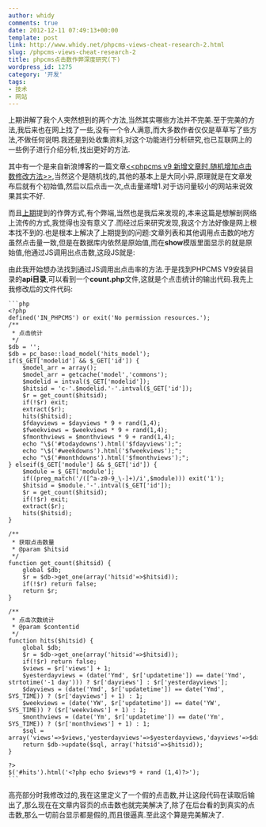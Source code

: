 ```yaml
---
author: whidy
comments: true
date: 2012-12-11 07:49:13+00:00
template: post
link: http://www.whidy.net/phpcms-views-cheat-research-2.html
slug: /phpcms-views-cheat-research-2
title: phpcms点击数作弊深度研究(下)
wordpress_id: 1275
category: '开发'
tags:
- 技术
- 网站
---
```


上期讲解了我个人突然想到的两个方法,当然其实哪些方法并不完美.至于完美的方法,我后来也在网上找了一些,没有一个令人满意,而大多数作者仅仅是草草写了些方法,不做任何说明.我还是到处收集资料,对这个功能进行分析研究,也已互联网上的一些例子进行介绍分析,找出更好的方法.

其中有一个是来自新浪博客的一篇文章[<<phpcms v9 新增文章时,随机增加点击数修改方法>>](http://blog.sina.com.cn/s/blog_95a82dde01011lww.html),当然这个是随机找的,其他的基本上是大同小异,原理就是在文章发布后就有个初始值,然后以后点击一次,点击量递增1.对于访问量较小的网站来说效果其实不好.

<!-- more -->

而且[上期](http://www.whidy.net/phpcms-views-cheat-research-1.html)提到的作弊方式,有个弊端,当然也是我后来发现的,本来这篇是想解剖网络上流传的方式,我觉得也没有意义了.而经过后来研究发现,我这个方法好像是网上根本找不到的.也是根本上解决了上期提到的问题:文章列表和其他调用点击数的地方虽然点击量一致,但是在数据库内依然是原始值,而在**show**模版里面显示的就是原始值,他通过JS调用出点击数,这段JS就是:<script language="JavaScript" src="{APP_PATH}api.php?op=count&id={$id}&modelid={$modelid}"></script>

由此我开始想办法找到通过JS调用出点击率的方法.于是找到PHPCMS V9安装目录的**api目录**,可以看到一个**count.php**文件,这就是个点击统计的输出代码.我先上我修改后的文件代码:


    
    ```php
    <?php
    defined('IN_PHPCMS') or exit('No permission resources.'); 
    /**
     * 点击统计
     */
    $db = '';
    $db = pc_base::load_model('hits_model');
    if($_GET['modelid'] && $_GET['id']) {
    	$model_arr = array();
    	$model_arr = getcache('model','commons');
    	$modelid = intval($_GET['modelid']);
    	$hitsid = 'c-'.$modelid.'-'.intval($_GET['id']);
    	$r = get_count($hitsid);
    	if(!$r) exit;
        extract($r);
        hits($hitsid);
    	$fdayviews = $dayviews * 9 + rand(1,4);
    	$fweekviews = $weekviews * 9 + rand(1,4);
    	$fmonthviews = $monthviews * 9 + rand(1,4);
        echo "\$('#todaydowns').html('$fdayviews');";
        echo "\$('#weekdowns').html('$fweekviews');";
        echo "\$('#monthdowns').html('$fmonthviews');";
    } elseif($_GET['module'] && $_GET['id']) {
    	$module = $_GET['module'];
    	if((preg_match('/([^a-z0-9_\-]+)/i',$module))) exit('1');
    	$hitsid = $module.'-'.intval($_GET['id']);
    	$r = get_count($hitsid);
    	if(!$r) exit;
        extract($r);
        hits($hitsid);
    }
    
    /**
     * 获取点击数量
     * @param $hitsid
     */
    function get_count($hitsid) {
    	global $db;
        $r = $db->get_one(array('hitsid'=>$hitsid));  
        if(!$r) return false;	
    	return $r;	
    }
    
    /**
     * 点击次数统计
     * @param $contentid
     */
    function hits($hitsid) {
    	global $db;
    	$r = $db->get_one(array('hitsid'=>$hitsid));
    	if(!$r) return false;
    	$views = $r['views'] + 1;
    	$yesterdayviews = (date('Ymd', $r['updatetime']) == date('Ymd', strtotime('-1 day'))) ? $r['dayviews'] : $r['yesterdayviews'];
    	$dayviews = (date('Ymd', $r['updatetime']) == date('Ymd', SYS_TIME)) ? ($r['dayviews'] + 1) : 1;
    	$weekviews = (date('YW', $r['updatetime']) == date('YW', SYS_TIME)) ? ($r['weekviews'] + 1) : 1;
    	$monthviews = (date('Ym', $r['updatetime']) == date('Ym', SYS_TIME)) ? ($r['monthviews'] + 1) : 1;
    	$sql = array('views'=>$views,'yesterdayviews'=>$yesterdayviews,'dayviews'=>$dayviews,'weekviews'=>$weekviews,'monthviews'=>$monthviews,'updatetime'=>SYS_TIME);
        return $db->update($sql, array('hitsid'=>$hitsid));
    }
    
    ?>
    $('#hits').html('<?php echo $views*9 + rand (1,4)?>');
    ```



高亮部分时我修改过的,我在这里定义了一个假的点击数,并让这段代码在读取后输出了,那么现在在文章内容页的点击数也就完美解决了,除了在后台看的到真实的点击数,那么一切前台显示都是假的,而且很逼真.至此这个算是完美解决了.
